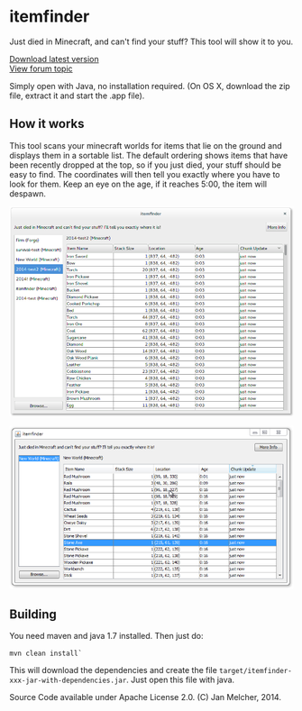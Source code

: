 itemfinder
==========

Just died in Minecraft, and can't find your stuff? This tool will show it to you.

[Download latest version](https://github.com/Yogu/itemfinder/releases/latest)  
[View forum topic](http://www.minecraftforum.net/topic/2766743-itemfinder-just-died-and-cant-find-your-stuff-this-tool-will-show-you-where-it-is/)

Simply open with Java, no installation required. (On OS X, download the zip file, extract it and start the .app file).

How it works
------------

This tool scans your minecraft worlds for items that lie on the ground and displays them
in a sortable list. The default ordering shows items that have been recently dropped at
the top, so if you just died, your stuff should be easy to find. The coordinates will then
tell you exactly where you have to look for them. Keep an eye on the age, if it reaches 5:00,
the item will despawn.

![screenshot](docs/screenshot.png)

![screenshot](docs/screenshot-windows.png)

Building
--------

You need maven and java 1.7 installed. Then just do:

    mvn clean install`

This will download the dependencies and create the file `target/itemfinder-xxx-jar-with-dependencies.jar`.
Just open this file with java.

Source Code available under Apache License 2.0. (C) Jan Melcher, 2014.
